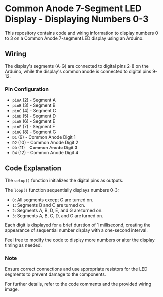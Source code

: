 # Common Anode 7-Segment LED Display - Displaying Numbers 0-3

This repository contains code and wiring information to display numbers 0 to 3 on a Common Anode 7-segment LED display using an Arduino.

## Wiring

The display's segments (A-G) are connected to digital pins 2-8 on the Arduino, while the display's common anode is connected to digital pins 9-12.


### Pin Configuration

- `pinA` (2) - Segment A
- `pinB` (3) - Segment B
- `pinC` (4) - Segment C
- `pinD` (5) - Segment D
- `pinE` (6) - Segment E
- `pinF` (7) - Segment F
- `pinG` (8) - Segment G
- `D1` (9) - Common Anode Digit 1
- `D2` (10) - Common Anode Digit 2
- `D3` (11) - Common Anode Digit 3
- `D4` (12) - Common Anode Digit 4

## Code Explanation

The `setup()` function initializes the digital pins as outputs.

The `loop()` function sequentially displays numbers 0-3:
- `0`: All segments except G are turned on.
- `1`: Segments B and C are turned on.
- `2`: Segments A, B, D, E, and G are turned on.
- `3`: Segments A, B, C, D, and G are turned on.

Each digit is displayed for a brief duration of 1 millisecond, creating the appearance of sequential number display with a one-second interval.

Feel free to modify the code to display more numbers or alter the display timing as needed.

### Note

Ensure correct connections and use appropriate resistors for the LED segments to prevent damage to the components.

For further details, refer to the code comments and the provided wiring image.
